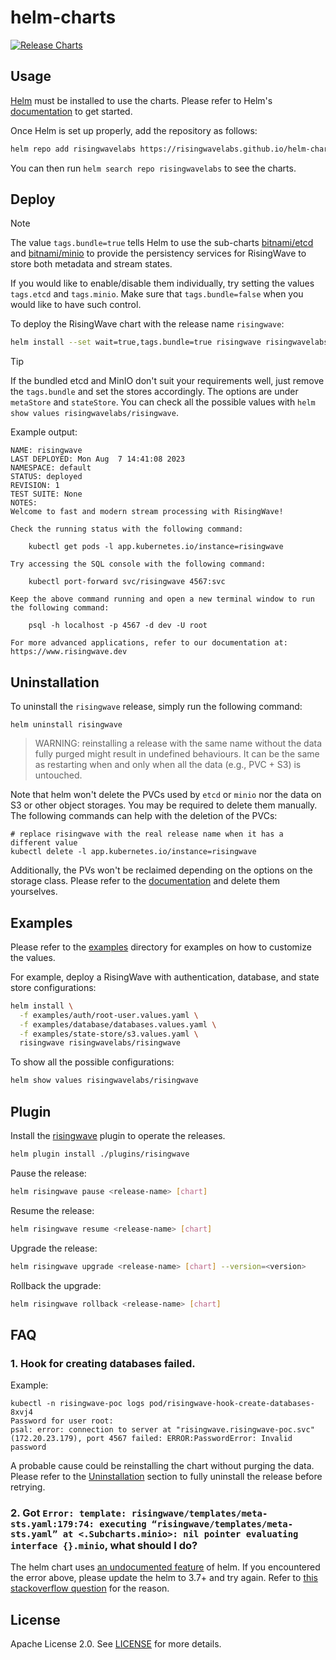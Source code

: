 # helm-charts

[![Release Charts](https://github.com/risingwavelabs/helm-charts/actions/workflows/release.yml/badge.svg)](https://github.com/risingwavelabs/helm-charts/actions/workflows/release.yml)

## Usage

[Helm](https://helm.sh/) must be installed to use the charts. Please refer to Helm's [documentation](https://helm.sh/docs/intro/install/) to get started.

Once Helm is set up properly, add the repository as follows:

```bash
helm repo add risingwavelabs https://risingwavelabs.github.io/helm-charts/
```

You can then run `helm search repo risingwavelabs` to see the charts.

## Deploy

[//]: # (https://github.com/orgs/community/discussions/16925)
> [!NOTE]
>
> The value `tags.bundle=true` tells Helm to use the sub-charts
> [bitnami/etcd](https://artifacthub.io/packages/helm/bitnami/etcd) and
> [bitnami/minio](https://artifacthub.io/packages/helm/bitnami/minio) to provide the persistency services
> for RisingWave to store both metadata and stream states.
>
> If you would like to enable/disable them individually, try setting the values
> `tags.etcd` and `tags.minio`. Make sure that `tags.bundle=false` when you would like to have such control.

To deploy the RisingWave chart with the release name `risingwave`:

```bash
helm install --set wait=true,tags.bundle=true risingwave risingwavelabs/risingwave
```

> [!TIP]
>
> If the bundled etcd and MinIO don't suit your requirements well, just remove the `tags.bundle` and
> set the stores accordingly. The options are under `metaStore` and `stateStore`. You can check all the possible values
> with `helm show values risingwavelabs/risingwave`.

Example output:

```plain
NAME: risingwave
LAST DEPLOYED: Mon Aug  7 14:41:08 2023
NAMESPACE: default
STATUS: deployed
REVISION: 1
TEST SUITE: None
NOTES:
Welcome to fast and modern stream processing with RisingWave!

Check the running status with the following command:

    kubectl get pods -l app.kubernetes.io/instance=risingwave

Try accessing the SQL console with the following command:

    kubectl port-forward svc/risingwave 4567:svc

Keep the above command running and open a new terminal window to run the following command:

    psql -h localhost -p 4567 -d dev -U root

For more advanced applications, refer to our documentation at: https://www.risingwave.dev
```

## Uninstallation

To uninstall the `risingwave` release, simply run the following command:

```shell
helm uninstall risingwave
```

> WARNING: reinstalling a release with the same name without the data fully purged might result in undefined behaviours.
> It can be the same as restarting when and only when all the data (e.g., PVC + S3) is untouched.  

Note that helm won't delete the PVCs used by `etcd` or `minio` nor the data on S3 or other object storages. 
You may be required to delete them manually. The following commands can help with the deletion of the PVCs:

```shell
# replace risingwave with the real release name when it has a different value
kubectl delete -l app.kubernetes.io/instance=risingwave
```

Additionally, the PVs won't be reclaimed depending on the options on the storage class. 
Please refer to the [documentation](https://kubernetes.io/docs/concepts/storage/persistent-volumes/#reclaiming) and delete them yourselves.

## Examples

Please refer to the [examples](examples) directory for examples on how to customize the values.

For example, deploy a RisingWave with authentication, database, and state store configurations:

```bash
helm install \
  -f examples/auth/root-user.values.yaml \
  -f examples/database/databases.values.yaml \
  -f examples/state-store/s3.values.yaml \
  risingwave risingwavelabs/risingwave
```

To show all the possible configurations:

```bash
helm show values risingwavelabs/risingwave
```

## Plugin

Install the [risingwave](/plugins/risingwave) plugin to operate the releases.

```bash
helm plugin install ./plugins/risingwave
```

Pause the release:

```bash
helm risingwave pause <release-name> [chart]
```

Resume the release:

```bash
helm risingwave resume <release-name> [chart]
```

Upgrade the release:

```bash
helm risingwave upgrade <release-name> [chart] --version=<version>
```

Rollback the upgrade:

```bash
helm risingwave rollback <release-name> [chart]
```

## FAQ

### 1. Hook for creating databases failed.

Example:

```plain
kubectl -n risingwave-poc logs pod/risingwave-hook-create-databases-8xvj4
Password for user root: 
psal: error: connection to server at "risingwave.risingwave-poc.svc"(172.20.23.179), port 4567 failed: ERROR:PasswordError: Invalid password
```

A probable cause could be reinstalling the chart without purging the data. Please refer to the [Uninstallation](#uninstallation) section 
to fully uninstall the release before retrying.

### 2. Got `Error: template: risingwave/templates/meta-sts.yaml:179:74: executing “risingwave/templates/meta-sts.yaml” at <.Subcharts.minio>: nil pointer evaluating interface {}.minio`, what should I do?

The helm chart uses [an undocumented feature](https://github.com/helm/helm/pull/9957) of helm. 
If you encountered the error above, please update the helm to 3.7+ and try again. 
Refer to [this stackoverflow question](https://stackoverflow.com/questions/47791971/how-can-you-call-a-helm-helper-template-from-a-subchart-with-the-correct-conte) for the reason.  

## License

Apache License 2.0. See [LICENSE](LICENSE) for more details.
